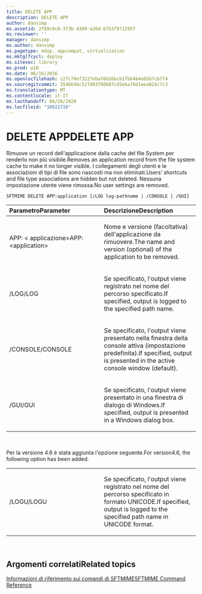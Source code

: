```yaml
---
title: DELETE APP
description: DELETE APP
author: dansimp
ms.assetid: 2f89c0c0-373b-4389-a26d-67b3f9712957
ms.reviewer: ''
manager: dansimp
ms.author: dansimp
ms.pagetype: mdop, appcompat, virtualization
ms.mktglfcycl: deploy
ms.sitesec: library
ms.prod: w10
ms.date: 06/16/2016
ms.openlocfilehash: c27c70ef3227ebaf6b16bcb1fbb4b4e65b7cb7f4
ms.sourcegitcommit: 354664bc527d93f80687cd2eba70d1eea024c7c3
ms.translationtype: MT
ms.contentlocale: it-IT
ms.lasthandoff: 06/26/2020
ms.locfileid: "10821716"
---
```

# <span data-ttu-id="5f4e2-103">DELETE APP</span><span class="sxs-lookup"><span data-stu-id="5f4e2-103">DELETE APP</span></span>


<span data-ttu-id="5f4e2-104">Rimuove un record dell'applicazione dalla cache del file System per renderlo non più visibile.</span><span class="sxs-lookup"><span data-stu-id="5f4e2-104">Removes an application record from the file system cache to make it no longer visible.</span></span> <span data-ttu-id="5f4e2-105">I collegamenti degli utenti e le associazioni di tipi di file sono nascosti ma non eliminati.</span><span class="sxs-lookup"><span data-stu-id="5f4e2-105">Users’ shortcuts and file type associations are hidden but not deleted.</span></span> <span data-ttu-id="5f4e2-106">Nessuna impostazione utente viene rimossa.</span><span class="sxs-lookup"><span data-stu-id="5f4e2-106">No user settings are removed.</span></span>

`SFTMIME DELETE APP:application [/LOG log-pathname | /CONSOLE | /GUI]`

<table>
<colgroup>
<col width="50%" />
<col width="50%" />
</colgroup>
<thead>
<tr class="header">
<th align="left"><span data-ttu-id="5f4e2-107">Parametro</span><span class="sxs-lookup"><span data-stu-id="5f4e2-107">Parameter</span></span></th>
<th align="left"><span data-ttu-id="5f4e2-108">Descrizione</span><span class="sxs-lookup"><span data-stu-id="5f4e2-108">Description</span></span></th>
</tr>
</thead>
<tbody>
<tr class="odd">
<td align="left"><p><span data-ttu-id="5f4e2-109">APP: &lt; applicazione&gt;</span><span class="sxs-lookup"><span data-stu-id="5f4e2-109">APP:&lt;application&gt;</span></span></p></td>
<td align="left"><p><span data-ttu-id="5f4e2-110">Nome e versione (facoltativa) dell'applicazione da rimuovere.</span><span class="sxs-lookup"><span data-stu-id="5f4e2-110">The name and version (optional) of the application to be removed.</span></span></p></td>
</tr>
<tr class="even">
<td align="left"><p><span data-ttu-id="5f4e2-111">/LOG</span><span class="sxs-lookup"><span data-stu-id="5f4e2-111">/LOG</span></span></p></td>
<td align="left"><p><span data-ttu-id="5f4e2-112">Se specificato, l'output viene registrato nel nome del percorso specificato.</span><span class="sxs-lookup"><span data-stu-id="5f4e2-112">If specified, output is logged to the specified path name.</span></span></p></td>
</tr>
<tr class="odd">
<td align="left"><p><span data-ttu-id="5f4e2-113">/CONSOLE</span><span class="sxs-lookup"><span data-stu-id="5f4e2-113">/CONSOLE</span></span></p></td>
<td align="left"><p><span data-ttu-id="5f4e2-114">Se specificato, l'output viene presentato nella finestra della console attiva (impostazione predefinita).</span><span class="sxs-lookup"><span data-stu-id="5f4e2-114">If specified, output is presented in the active console window (default).</span></span></p></td>
</tr>
<tr class="even">
<td align="left"><p><span data-ttu-id="5f4e2-115">/GUI</span><span class="sxs-lookup"><span data-stu-id="5f4e2-115">/GUI</span></span></p></td>
<td align="left"><p><span data-ttu-id="5f4e2-116">Se specificato, l'output viene presentato in una finestra di dialogo di Windows.</span><span class="sxs-lookup"><span data-stu-id="5f4e2-116">If specified, output is presented in a Windows dialog box.</span></span></p></td>
</tr>
</tbody>
</table>

 

<span data-ttu-id="5f4e2-117">Per la versione 4.6 è stata aggiunta l'opzione seguente.</span><span class="sxs-lookup"><span data-stu-id="5f4e2-117">For version4.6, the following option has been added.</span></span>

<table>
<colgroup>
<col width="50%" />
<col width="50%" />
</colgroup>
<tbody>
<tr class="odd">
<td align="left"><p><span data-ttu-id="5f4e2-118">/LOGU</span><span class="sxs-lookup"><span data-stu-id="5f4e2-118">/LOGU</span></span></p></td>
<td align="left"><p><span data-ttu-id="5f4e2-119">Se specificato, l'output viene registrato nel nome del percorso specificato in formato UNICODE.</span><span class="sxs-lookup"><span data-stu-id="5f4e2-119">If specified, output is logged to the specified path name in UNICODE format.</span></span></p></td>
</tr>
</tbody>
</table>

 

## <span data-ttu-id="5f4e2-120">Argomenti correlati</span><span class="sxs-lookup"><span data-stu-id="5f4e2-120">Related topics</span></span>


[<span data-ttu-id="5f4e2-121">Informazioni di riferimento sui comandi di SFTMIME</span><span class="sxs-lookup"><span data-stu-id="5f4e2-121">SFTMIME Command Reference</span></span>](sftmime--command-reference.md)

 

 





